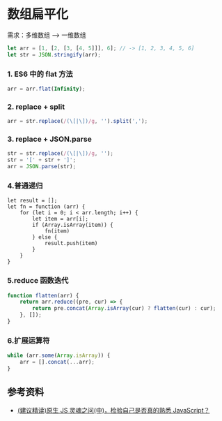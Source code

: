 # 数组扁平化

需求：多维数组 ——> 一维数组

```javascript
let arr = [1, [2, [3, [4, 5]]], 6]; // -> [1, 2, 3, 4, 5, 6]
let str = JSON.stringify(arr);
```

### 1. ES6 中的 flat 方法

```javascript
arr = arr.flat(Infinity);
```

### 2. replace + split

```javascript
arr = str.replace(/(\[|\])/g, '').split(',');
```

### 3. replace + JSON.parse

```javascript
str = str.replace(/(\[|\])/g, '');
str = '[' + str + ']';
arr = JSON.parse(str);
```

### 4.普通递归

```
let result = [];
let fn = function (arr) {
	for (let i = 0; i < arr.length; i++) {
		let item = arr[i];
		if (Array.isArray(item)) {
			fn(item)
		} else {
			result.push(item)
		}
	}
}
```

### 5.reduce 函数迭代

```javascript
function flatten(arr) {
    return arr.reduce((pre, cur) => {
        return pre.concat(Array.isArray(cur) ? flatten(cur) : cur);
    }, []);
}
```

### 6.扩展运算符

```javascript
while (arr.some(Array.isArray)) {
    arr = [].concat(...arr);
}
```

## 参考资料

- [(建议精读)原生 JS 灵魂之问(中)，检验自己是否真的熟悉 JavaScript？](https://juejin.cn/post/6844903986479251464)
